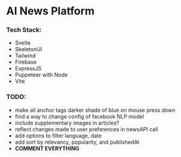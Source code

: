 # AI News Platform

### Tech Stack:
 * Svelte
 * SkeletonUI
 * Tailwind
 * Firebase
 * ExpressJS
 * Puppeteer with Node
 * Vite


### TODO:
 * make all anchor tags darker shade of blue on mouse press down
 * find a way to change config of facebook NLP model
 * include supplementary images in articles?
 * reflect changes made to user preferences in newsAPI call
 * add options to filter language, date
 * add sort by relevancy, popularity, and publishedAt
 * **COMMENT EVERYTHING**
